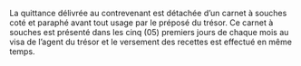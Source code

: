 La quittance délivrée au contrevenant est détachée d’un carnet à souches coté et paraphé avant tout usage par le préposé du trésor. Ce carnet à souches est présenté dans les cinq (05) premiers jours de chaque mois au visa de l’agent du trésor et le versement des recettes est effectué en même temps.